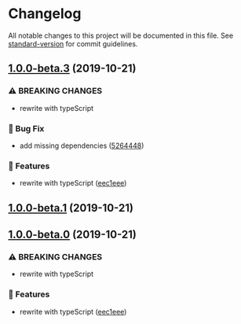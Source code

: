 # Changelog

All notable changes to this project will be documented in this file. See [standard-version](https://github.com/conventional-changelog/standard-version) for commit guidelines.

## [1.0.0-beta.3](https://github.com/tui-nuxt/editor/compare/v1.0.0-alpha.6...v1.0.0-beta.3) (2019-10-21)


### ⚠ BREAKING CHANGES

* rewrite with typeScript

### 🐛 Bug Fix

* add missing dependencies ([5264448](https://github.com/tui-nuxt/editor/commit/52644487b622eb9e173e2668d777b69058a31df6))


### 🎉 Features

* rewrite with typeScript ([eec1eee](https://github.com/tui-nuxt/editor/commit/eec1eee2a1d1a497a1171b632187c6f1e10c6b96))

## [1.0.0-beta.1](https://github.com/tui-nuxt/editor/compare/v1.0.0-beta.0...v1.0.0-beta.1) (2019-10-21)

## [1.0.0-beta.0](https://github.com/tui-nuxt/editor/compare/v1.0.0-alpha.6...v1.0.0-beta.0) (2019-10-21)


### ⚠ BREAKING CHANGES

* rewrite with typeScript

### 🎉 Features

* rewrite with typeScript ([eec1eee](https://github.com/tui-nuxt/editor/commit/eec1eee2a1d1a497a1171b632187c6f1e10c6b96))
